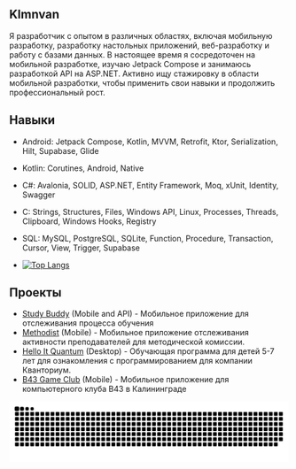 ## Klmnvan  

Я разработчик с опытом в различных областях, включая мобильную разработку, разработку настольных приложений, веб-разработку и работу с базами данных. В настоящее время я сосредоточен на мобильной разработке, изучаю Jetpack Compose и занимаюсь разработкой API на ASP.NET. Активно ищу стажировку в области мобильной разработки, чтобы применить свои навыки и продолжить профессиональный рост.

## Навыки

- Android: Jetpack Compose, Kotlin, MVVM, Retrofit, Ktor, Serialization, Hilt, Supabase, Glide
- Kotlin: Corutines, Android, Native
- C#: Avalonia, SOLID, ASP.NET, Entity Framework, Moq, xUnit, Identity, Swagger
- C: Strings, Structures, Files, Windows API, Linux, Processes, Threads, Clipboard, Windows Hooks, Registry
- SQL: MySQL, PostgreSQL, SQLite, Function, Procedure, Transaction, Cursor, View, Trigger, Supabase

- [![Top Langs](https://github-readme-stats.vercel.app/api/top-langs/?username=klmnvan)](https://github.com/anuraghazra/github-readme-stats)

## Проекты  

- [Study Buddy](https://github.com/klmnvan/study-buddy) (Mobile and API) - Мобильное приложение для отслеживания процесса обучения  
- [Methodist](https://github.com/klmnvan/methodist-app) (Mobile) - Мобильное приложение oтслеживания активности преподавателей для методической комиссии.  
- [Hello It Quantum](https://github.com/klmnvan/hello-it-quantum) (Desktop) - Обучающая программа для детей 5-7 лет для ознакомления с программированием для компании Кванториум.
- [B43 Game Club](https://github.com/klmnvan/b43-game-club) (Mobile) - Мобильное приложение для компьютерного клуба B43 в Калининграде

<picture>
  <source
    media="(prefers-color-scheme: dark)"
    srcset="https://raw.githubusercontent.com/platane/snk/output/github-contribution-grid-snake-dark.svg"
  />
  <source
    media="(prefers-color-scheme: light)"
    srcset="https://raw.githubusercontent.com/platane/snk/output/github-contribution-grid-snake.svg"
  />
  <img
    alt="github contribution grid snake animation"
    src="https://raw.githubusercontent.com/platane/snk/output/github-contribution-grid-snake.svg"
  />
</picture>  
